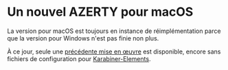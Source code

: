 # Un nouvel AZERTY pour macOS

La version pour macOS est toujours en instance de réimplémentation parce que la version pour Windows n'est pas finie non plus.

À ce jour, seule une [précédente mise en œuvre](https://dispoclavier.com/doc/kbfrintu/#macos) est disponible, encore sans fichiers de configuration pour [Karabiner-Elements](https://karabiner-elements.pqrs.org).

